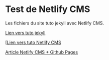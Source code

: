 # Test de Netlify CMS

Les fichiers du site tuto jekyll avec Netlify CMS.

[Lien vers tuto jekyll](https://jekyllrb.com/docs/step-by-step/01-setup/)

[[Lien vers tuto Netlify CMS](https://www.netlifycms.org/docs/jekyll/)

[Article Netlify CMS + Github Pages](https://sb-ph.com/posts/2019/01/working-with-netlify-cms-and-github-pages/)
